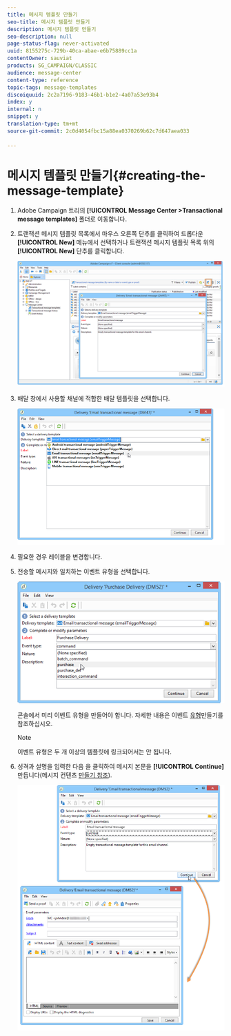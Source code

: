 ```yaml
---
title: 메시지 템플릿 만들기
seo-title: 메시지 템플릿 만들기
description: 메시지 템플릿 만들기
seo-description: null
page-status-flag: never-activated
uuid: 8155275c-729b-40ca-abae-e6b75889cc1a
contentOwner: sauviat
products: SG_CAMPAIGN/CLASSIC
audience: message-center
content-type: reference
topic-tags: message-templates
discoiquuid: 2c2a7196-9183-46b1-b1e2-4a07a53e93b4
index: y
internal: n
snippet: y
translation-type: tm+mt
source-git-commit: 2c0d4054fbc15a88ea0370269b62c7d647aea033

---
```



# 메시지 템플릿 만들기{#creating-the-message-template}

1. Adobe Campaign 트리의 **[!UICONTROL Message Center >Transactional message templates]** 폴더로 이동합니다.
1. 트랜잭션 메시지 템플릿 목록에서 마우스 오른쪽 단추를 클릭하여 드롭다운 **[!UICONTROL New]** 메뉴에서 선택하거나 트랜잭션 메시지 템플릿 목록 위의 **[!UICONTROL New]** 단추를 클릭합니다.

   ![](assets/messagecenter_create_model_001.png)

1. 배달 창에서 사용할 채널에 적합한 배달 템플릿을 선택합니다.

   ![](assets/messagecenter_create_model_002.png)

1. 필요한 경우 레이블을 변경합니다.
1. 전송할 메시지와 일치하는 이벤트 유형을 선택합니다.

   ![](assets/messagecenter_create_model_003.png)

   콘솔에서 미리 이벤트 유형을 만들어야 합니다. 자세한 내용은 이벤트 [유형](../../message-center/using/creating-event-types.md)만들기를 참조하십시오.

   >[!NOTE]
   >
   >이벤트 유형은 두 개 이상의 템플릿에 링크되어서는 안 됩니다.

1. 성격과 설명을 입력한 다음 을 클릭하여 메시지 본문을 **[!UICONTROL Continue]** 만듭니다(메시지 컨텐츠 [만들기 참조](../../message-center/using/creating-message-content.md)).

   ![](assets/messagecenter_create_model_004.png)


